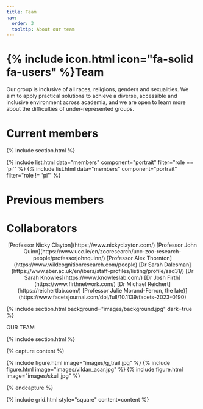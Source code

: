 ```yaml
---
title: Team
nav:
  order: 3
  tooltip: About our team
---
```


# {% include icon.html icon="fa-solid fa-users" %}Team

Our group is inclusive of all races, religions, genders and sexualities. We aim to apply practical solutions to achieve a diverse, accessible and inclusive environment across academia, and we are open to learn more about the difficulties of under-represented groups.

# Current members

{% include section.html %}

{% include list.html data="members" component="portrait" filter="role == 'pi'" %}
{% include list.html data="members" component="portrait" filter="role != 'pi'" %}

# Previous members

# Collaborators

<p align="center">
[Professor Nicky Clayton](https://www.nickyclayton.com/)  
[Professor John Quinn](https://www.ucc.ie/en/zooresearch/ucc-zoo-research-people/professorjohnquinn/)  
[Professor Alex Thornton](https://www.wildcognitionresearch.com/people)  
[Dr Sarah Dalesman](https://www.aber.ac.uk/en/ibers/staff-profiles/listing/profile/sad31/)  
[Dr Sarah Knowles](https://www.knowleslab.com/)  
[Dr Josh Firth](https://www.firthnetwork.com/)  
[Dr Michael Reichert](https://reichertlab.com/)  
[Professor Julie Morand-Ferron, the late)](https://www.facetsjournal.com/doi/full/10.1139/facets-2023-0190)  
</p>

{% include section.html background="images/background.jpg" dark=true %}

OUR TEAM

{% include section.html %}

{% capture content %}

{% include figure.html image="images/g_trail.jpg" %}
{% include figure.html image="images/vildan_acar.jpg" %}
{% include figure.html image="images/skull.jpg" %}

{% endcapture %}

{% include grid.html style="square" content=content %}
